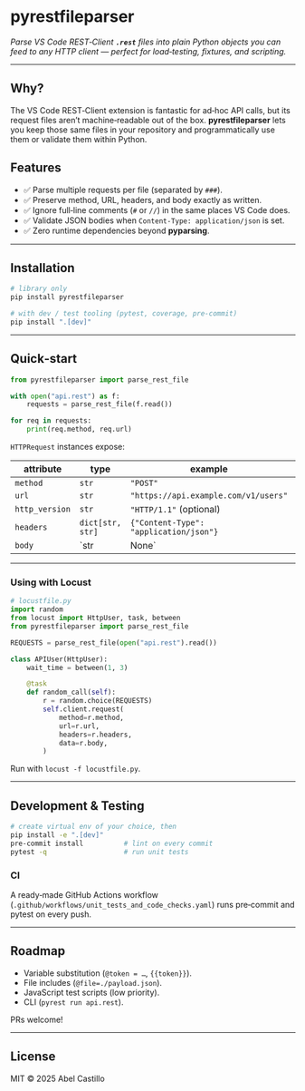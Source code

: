 # pyrestfileparser

*Parse VS Code REST‑Client **`.rest`** files into plain Python objects you can feed to any HTTP client — perfect for load‑testing, fixtures, and scripting.*

---

## Why?

The VS Code REST‑Client extension is fantastic for ad‑hoc API calls, but its request files aren’t machine‑readable out of the box. **pyrestfileparser** lets you keep those same files in your repository and programmatically use them or validate them within Python.

## Features

- ✅  Parse multiple requests per file (separated by `###`).
- ✅  Preserve method, URL, headers, and body exactly as written.
- ✅  Ignore full‑line comments (`#` or `//`) in the same places VS Code does.
- ✅  Validate JSON bodies when `Content‑Type: application/json` is set.
- ✅  Zero runtime dependencies beyond **pyparsing**.

---

## Installation

```bash
# library only
pip install pyrestfileparser

# with dev / test tooling (pytest, coverage, pre‑commit)
pip install ".[dev]"
```

---

## Quick‑start

```python
from pyrestfileparser import parse_rest_file

with open("api.rest") as f:
    requests = parse_rest_file(f.read())

for req in requests:
    print(req.method, req.url)
```

`HTTPRequest` instances expose:

| attribute      | type             | example                                |               |
| -------------- | ---------------- | -------------------------------------- | ------------- |
| `method`       | `str`            | `"POST"`                               |               |
| `url`          | `str`            | `"https://api.example.com/v1/users"`   |               |
| `http_version` | `str`            | `"HTTP/1.1"` (optional)                |               |
| `headers`      | `dict[str, str]` | `{"Content-Type": "application/json"}` |               |
| `body`         | \`str | None\`   |                                        | raw body text |

---

### Using with **Locust**

```python
# locustfile.py
import random
from locust import HttpUser, task, between
from pyrestfileparser import parse_rest_file

REQUESTS = parse_rest_file(open("api.rest").read())

class APIUser(HttpUser):
    wait_time = between(1, 3)

    @task
    def random_call(self):
        r = random.choice(REQUESTS)
        self.client.request(
            method=r.method,
            url=r.url,
            headers=r.headers,
            data=r.body,
        )
```

Run with `locust -f locustfile.py`.

---

## Development & Testing

```bash
# create virtual env of your choice, then
pip install -e ".[dev]"
pre-commit install          # lint on every commit
pytest -q                   # run unit tests
```

### CI

A ready‑made GitHub Actions workflow (`.github/workflows/unit_tests_and_code_checks.yaml`) runs pre‑commit and pytest on every push.

---

## Roadmap

- Variable substitution (`@token = …`, `{{token}}`).
- File includes (`@file=./payload.json`).
- JavaScript test scripts (low priority).
- CLI (`pyrest run api.rest`).

PRs welcome!

---

## License

MIT © 2025 Abel Castillo

